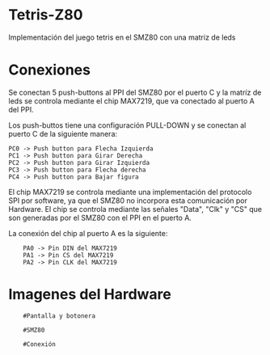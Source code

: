 # Tetris-Z80
Implementación del juego tetris en el SMZ80 con una matriz de leds

# Conexiones

Se conectan 5 push-buttons al PPI del SMZ80 por el puerto C y la matríz de leds se controla
mediante el chip MAX7219, que va conectado al puerto A del PPI.

Los push-buttos tiene una configuración PULL-DOWN y se conectan al puerto C de la siguiente manera:

	PC0 -> Push button para Flecha Izquierda
	PC1 -> Push button para Girar Derecha
	PC2 -> Push button para Girar Izquierda
	PC3 -> Push button para Flecha derecha
	PC4 -> Push button para Bajar figura

El chip MAX7219 se controla mediante una implementación del protocolo SPI por software, ya que
el SMZ80 no incorpora esta comunicación por Hardware. El chip se controla mediante las señales
"Data", "Clk" y "CS" que son generadas por el SMZ80 con el PPI en el puerto A.

La conexión del chip al puerto A es la siguiente:

		PA0 -> Pin DIN del MAX7219
		PA1 -> Pin CS del MAX7219
		PA2 -> Pin CLK del MAX7219



# Imagenes del Hardware

		#Pantalla y botonera

		#SMZ80

		#Conexión